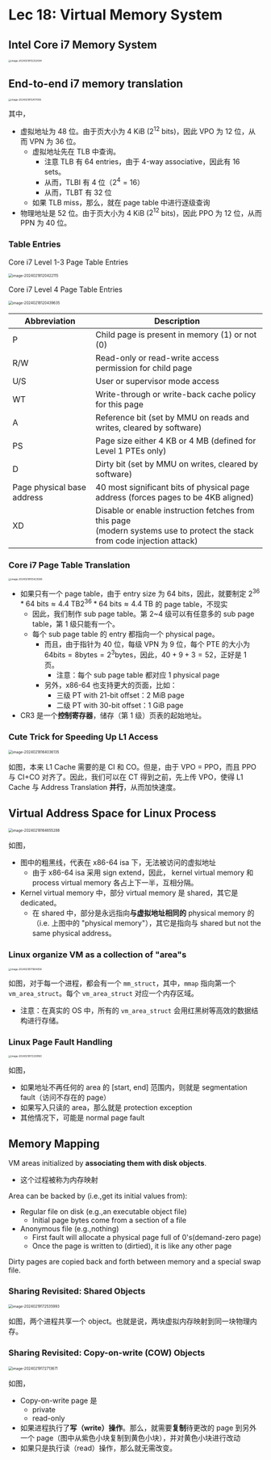 # Lec 18: Virtual Memory System

## Intel Core i7 Memory System

<img src="https://cdn.jsdelivr.net/gh/mtdickens/mtd-images/img/202402181123317.png" alt="image-20240218112252094" style="zoom: 33%;" />

## End-to-end i7 memory translation

<img src="https://cdn.jsdelivr.net/gh/mtdickens/mtd-images/img/202402181124915.png" alt="image-20240218112417006" style="zoom:33%;" />

其中，

- 虚拟地址为 48 位。由于页大小为 4 KiB ($2^{12}$ bits)，因此 VPO 为 12 位，从而 VPN 为 36 位。
  - 虚拟地址先在 TLB 中查询。
    - 注意 TLB 有 64 entries，由于 4-way associative，因此有 16 sets。
    - 从而，TLBI 有 4 位（$2^4=16$）
    - 从而，TLBT 有 32 位
  - 如果 TLB miss，那么，就在 page table 中进行逐级查询
- 物理地址是 52 位。由于页大小为 4 KiB ($2^{12}$ bits)，因此 PPO 为 12 位，从而 PPN 为 40 位。

### Table Entries

Core i7 Level 1-3 Page Table Entries 

<img src="https://cdn.jsdelivr.net/gh/mtdickens/mtd-images/img/202402181204643.png" alt="image-20240218120422115" style="zoom:50%;" />

Core i7 Level 4 Page Table Entries 

<img src="https://cdn.jsdelivr.net/gh/mtdickens/mtd-images/img/202402181204187.png" alt="image-20240218120439635" style="zoom: 50%;" />



| Abbreviation               | Description                                                  |
| -------------------------- | ------------------------------------------------------------ |
| P                          | Child page is present in memory (1) or not (0)               |
| R/W                        | Read-only or read-write access permission for child page     |
| U/S                        | User or supervisor mode access                               |
| WT                         | Write-through or write-back cache policy for this page       |
| A                          | Reference bit (set by MMU on reads and writes, cleared by software) |
| PS                         | Page size either 4 KB or 4 MB (defined for Level 1 PTEs only) |
| D                          | Dirty bit (set by MMU on writes, cleared by software)        |
| Page physical base address | 40 most significant bits of physical page address (forces pages to be 4KB aligned) |
| XD                         | Disable or enable instruction fetches from this page<br />(modern systems use to protect the stack from code injection attack) |

### Core i7 Page Table Translation 

<img src="https://cdn.jsdelivr.net/gh/mtdickens/mtd-images/img/202402181554651.png" alt="image-20240218155423588" style="zoom: 33%;" />

- 如果只有一个 page table，由于 entry size 为 64 bits，因此，就要制定 $2^{36} * 64 ~\text{bits} \approx 4.4 ~\text{TB}2^{36} * 64 ~\text{bits} \approx 4.4 ~\text{TB}$ 的 page table，不现实
  - 因此，我们制作 sub page table。第 2~4 级可以有任意多的 sub page table，第 1 级只能有一个。
  - 每个 sub page table 的 entry 都指向一个 physical page。
    - 而且，由于指针为 40 位，每级 VPN 为 9 位，每个 PTE 的大小为 $64 \text{bits} = 8 \text{bytes} = 2^3 \text{bytes}$，因此，$40 + 9 + 3 = 52$，正好是 1 页。
      - 注意：每个 sub page table 都对应 1 physical page
    - 另外，x86-64 也支持更大的页面，比如：
      - 三级 PT with 21-bit offset：2 MiB page
      - 二级 PT with 30-bit offset：1 GiB page
- CR3 是一个**控制寄存器**，储存（第 1 级）页表的起始地址。

### Cute Trick for Speeding Up L1 Access 

<img src="https://cdn.jsdelivr.net/gh/mtdickens/mtd-images/img/202402181640592.png" alt="image-20240218164036135" style="zoom: 50%;" />

如图，本来 L1 Cache 需要的是 CI 和 CO。但是，由于 VPO = PPO，而且 PPO 与 CI+CO 对齐了。因此，我们可以在 CT 得到之前，先上传 VPO，使得 L1 Cache 与 Address Translation **并行**，从而加快速度。

## Virtual Address Space for Linux Process

<img src="C:/Users/mtdickens/AppData/Roaming/Typora/typora-user-images/image-20240218164655288.png" alt="image-20240218164655288" style="zoom:50%;" />

如图，

- 图中的粗黑线，代表在 x86-64 isa 下，无法被访问的虚拟地址
  - 由于 x86-64 isa 采用 sign extend，因此， kernel virtual memory 和 process virtual memory 各占上下一半，互相分隔。
- Kernel virtual memory 中，部分 virtual memory 是 shared，其它是 dedicated。
  - 在 shared 中，部分是永远指向**与虚拟地址相同的** physical memory 的（i.e. 上图中的 "physical memory"），其它是指向与 shared but not the same physical address。

### Linux organize VM as a collection of "area"s

<img src="https://cdn.jsdelivr.net/gh/mtdickens/mtd-images/img/202402181718906.png" alt="image-20240218171804058" style="zoom: 33%;" />

如图，对于每一个进程，都会有一个 `mm_struct`，其中，`mmap` 指向第一个 `vm_area_struct`。每个 `vm_area_struct` 对应一个内存区域。

- 注意：在真实的 OS 中，所有的 `vm_area_struct` 会用红黑树等高效的数据结构进行存储。

### Linux Page Fault Handling  

<img src="https://cdn.jsdelivr.net/gh/mtdickens/mtd-images/img/202402181722520.png" alt="image-20240218172209160" style="zoom: 33%;" />

如图，

- 如果地址不再任何的 area 的 [start, end] 范围内，则就是 segmentation fault（访问不存在的 page）
- 如果写入只读的 area，那么就是 protection exception
- 其他情况下，可能是 normal page fault

## Memory Mapping

VM areas initialized by **associating them with disk objects**.

- 这个过程被称为内存映射

Area can be backed by (i.e.,get its initial values from):

- Regular file on disk (e.g.,an executable object file)
  - Initial page bytes come from a section of a file
- Anonymous file (e.g.,nothing)
  - First fault will allocate a physical page full of 0's(demand-zero page)
  - Once the page is written to (dirtied), it is like any other page

Dirty pages are copied back and forth between memory and a special swap file.

### Sharing Revisited: Shared Objects

<img src="https://cdn.jsdelivr.net/gh/mtdickens/mtd-images/img/202402191725519.png" alt="image-20240219172535993" style="zoom: 50%;" />

如图，两个进程共享一个 object。也就是说，两块虚拟内存映射到同一块物理内存。

### Sharing Revisited: Copy-on-write (COW) Objects

<img src="https://cdn.jsdelivr.net/gh/mtdickens/mtd-images/img/202402191727194.png" alt="image-20240219172713671" style="zoom:50%;" />

如图，

- Copy-on-write page 是
  - private
  - read-only
- 如果进程执行了**写（write）操作**。那么，就需要**复制**待更改的 page 到另外一个 page（图中从紫色小块复制到黄色小块），并对黄色小块进行改动
- 如果只是执行读（read）操作，那么就无需改变。

